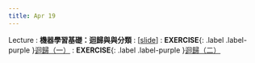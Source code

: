 ```yaml
---
title: Apr 19
---
```


Lecture
: **機器學習基礎：迴歸與與分類**
  : [[slide](https://docs.google.com/presentation/d/1ZDhh9NwtKkUBppPMC6ms_BuN7O6RTphpN0sxAgUgwWY/edit?usp=sharing)]
: **EXERCISE**{: .label .label-purple }[迴歸（一）](https://colab.research.google.com/drive/13uAUuN8PmlY5hjs_5dfD_VTwm9sO8WeG?usp=sharing)
: **EXERCISE**{: .label .label-purple }[迴歸（二）](https://colab.research.google.com/drive/1Pu98W5qkhjT1U9Z1Nv6bUU7s__v27llq?usp=sharing)
